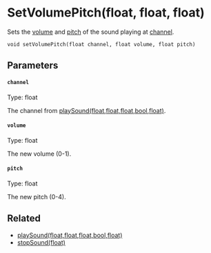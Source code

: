 # SetVolumePitch(float, float, float)

Sets the [volume](#volume) and [pitch](#pitch) of the sound playing at [channel](#channel).

```
void setVolumePitch(float channel, float volume, float pitch)
```

## Parameters

#### `channel`
Type: float

The channel from [playSound(float,float,float,bool,float)](/MdDocs/Functions/Sound/PlaySound.md).

#### `volume`
Type: float

The new volume (0-1).

#### `pitch`
Type: float

The new pitch (0-4).

## Related

 - [playSound(float,float,float,bool,float)](/MdDocs/Functions/Sound/PlaySound.md)
 - [stopSound(float)](/MdDocs/Functions/Sound/StopSound.md)

